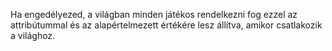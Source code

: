 Ha engedélyezed, a világban minden játékos rendelkezni fog ezzel az attribútummal és az alapértelmezett értékére lesz állítva, amikor csatlakozik a világhoz.